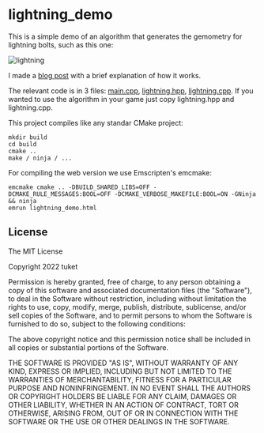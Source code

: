 # lightning_demo

This is a simple demo of an algorithm that generates the gemometry for lightning bolts, such as this one:

![lightning](https://tuket.github.io/img/lightnings/demo_lightning.png)

I made a [blog post](https://tuket.github.io/posts/2022-10-12-lightnings/) with a brief explanation of how it works.

The relevant code is in 3 files: [main.cpp](https://github.com/tuket/lightning_demo/blob/master/src/main.cpp), [lightning.hpp](https://github.com/tuket/lightning_demo/blob/master/src/lightning.hpp), [lightning.cpp](https://github.com/tuket/lightning_demo/blob/master/src/lightning.cpp). If you wanted to use the algorithm in your game just copy lightning.hpp and lightning.cpp.

This project compiles like any standar CMake project:

```
mkdir build
cd build
cmake ..
make / ninja / ...
```

For compiling the web version we use Emscripten's emcmake:
```
emcmake cmake .. -DBUILD_SHARED_LIBS=OFF -DCMAKE_RULE_MESSAGES:BOOL=OFF -DCMAKE_VERBOSE_MAKEFILE:BOOL=ON -GNinja && ninja
emrun lightning_demo.html
```

## License
The MIT License

Copyright 2022 tuket

Permission is hereby granted, free of charge, to any person obtaining a copy of this software and associated documentation files (the "Software"), to deal in the Software without restriction, including without limitation the rights to use, copy, modify, merge, publish, distribute, sublicense, and/or sell copies of the Software, and to permit persons to whom the Software is furnished to do so, subject to the following conditions:

The above copyright notice and this permission notice shall be included in all copies or substantial portions of the Software.

THE SOFTWARE IS PROVIDED "AS IS", WITHOUT WARRANTY OF ANY KIND, EXPRESS OR IMPLIED, INCLUDING BUT NOT LIMITED TO THE WARRANTIES OF MERCHANTABILITY, FITNESS FOR A PARTICULAR PURPOSE AND NONINFRINGEMENT. IN NO EVENT SHALL THE AUTHORS OR COPYRIGHT HOLDERS BE LIABLE FOR ANY CLAIM, DAMAGES OR OTHER LIABILITY, WHETHER IN AN ACTION OF CONTRACT, TORT OR OTHERWISE, ARISING FROM, OUT OF OR IN CONNECTION WITH THE SOFTWARE OR THE USE OR OTHER DEALINGS IN THE SOFTWARE.
